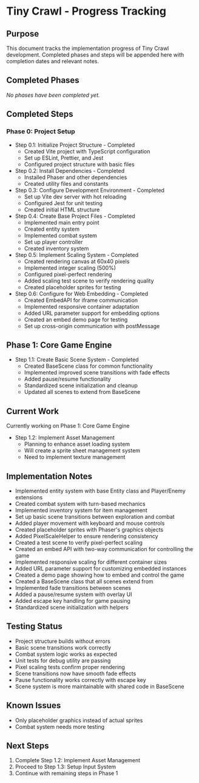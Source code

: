 # Tiny Crawl - Progress Tracking

## Purpose

This document tracks the implementation progress of Tiny Crawl development. Completed phases and steps will be appended here with completion dates and relevant notes.

## Completed Phases

_No phases have been completed yet._

## Completed Steps

### Phase 0: Project Setup

- Step 0.1: Initialize Project Structure - Completed
  - Created Vite project with TypeScript configuration
  - Set up ESLint, Prettier, and Jest
  - Configured project structure with basic files
- Step 0.2: Install Dependencies - Completed
  - Installed Phaser and other dependencies
  - Created utility files and constants
- Step 0.3: Configure Development Environment - Completed
  - Set up Vite dev server with hot reloading
  - Configured Jest for unit testing
  - Created initial HTML structure
- Step 0.4: Create Base Project Files - Completed
  - Implemented main entry point
  - Created entity system
  - Implemented combat system
  - Set up player controller
  - Created inventory system
- Step 0.5: Implement Scaling System - Completed
  - Created rendering canvas at 60x40 pixels
  - Implemented integer scaling (500%)
  - Configured pixel-perfect rendering
  - Added scaling test scene to verify rendering quality
  - Created placeholder sprites for testing
- Step 0.6: Configure for Web Embedding - Completed
  - Created EmbedAPI for iframe communication
  - Implemented responsive container adaptation
  - Added URL parameter support for embedding options
  - Created an embed demo page for testing
  - Set up cross-origin communication with postMessage

## Phase 1: Core Game Engine

- Step 1.1: Create Basic Scene System - Completed
  - Created BaseScene class for common functionality
  - Implemented improved scene transitions with fade effects
  - Added pause/resume functionality
  - Standardized scene initialization and cleanup
  - Updated all scenes to extend from BaseScene

## Current Work

Currently working on Phase 1: Core Game Engine

- Step 1.2: Implement Asset Management
  - Planning to enhance asset loading system
  - Will create a sprite sheet management system
  - Need to implement texture management

## Implementation Notes

- Implemented entity system with base Entity class and Player/Enemy extensions
- Created combat system with turn-based mechanics
- Implemented inventory system for item management
- Set up basic scene transitions between exploration and combat
- Added player movement with keyboard and mouse controls
- Created placeholder sprites with Phaser's graphics objects
- Added PixelScaleHelper to ensure rendering consistency
- Created a test scene to verify pixel-perfect scaling
- Created an embed API with two-way communication for controlling the game
- Implemented responsive scaling for different container sizes
- Added URL parameter support for customizing embedded instances
- Created a demo page showing how to embed and control the game
- Created a BaseScene class that all scenes extend from
- Implemented fade transitions between scenes
- Added a pause/resume system with overlay UI
- Added escape key handling for game pausing
- Standardized scene initialization with helpers

## Testing Status

- Project structure builds without errors
- Basic scene transitions work correctly
- Combat system logic works as expected
- Unit tests for debug utility are passing
- Pixel scaling tests confirm proper rendering
- Scene transitions now have smooth fade effects
- Pause functionality works correctly with escape key
- Scene system is more maintainable with shared code in BaseScene

## Known Issues

- Only placeholder graphics instead of actual sprites
- Combat system needs more testing

## Next Steps

1. Complete Step 1.2: Implement Asset Management
2. Proceed to Step 1.3: Setup Input System
3. Continue with remaining steps in Phase 1
